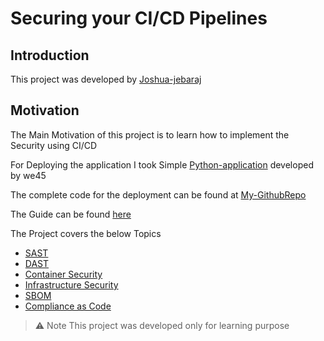 # Securing your CI/CD Pipelines
## Introduction

This project was developed by [Joshua-jebaraj](https://joshuajebaraj.com/) 

## Motivation

The Main Motivation of this project is to learn how to implement the Security using CI/CD

For Deploying the application I took Simple [Python-application](https://github.com/we45/Vulnerable-Flask-App) developed by we45 

The complete code for the deployment can be found at [My-GithubRepo](https://github.com/JOSHUAJEBARAJ/Vulnerable-Flask-App)

The Guide can be found  [here](https://github.com/JOSHUAJEBARAJ/Securing-CI-CD)

The Project covers the below Topics

- [SAST](sast.md)
- [DAST](dast-scan.md) 
- [Container Security](container-security.md)
- [Infrastructure Security](IAC.md)
- [SBOM](sbom.md)
- [Compliance as Code](cac.md) 

> ⚠ Note This project was developed only for learning purpose 
